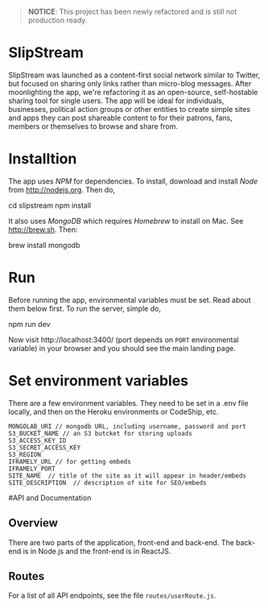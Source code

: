 > **NOTICE**: This project has been newly refactored and is still not production ready.

# SlipStream

SlipStream was launched as a content-first social network similar to Twitter, but focused on sharing only links rather than micro-blog messages. After moonlighting the app, we're refactoring it as an open-source, self-hostable sharing tool for single users. The app will be ideal for individuals, businesses, political action groups or other entities to create simple sites and apps they can post shareable content to for their patrons, fans, members or themselves to browse and share from.

# Installtion

The app uses *NPM* for dependencies. To install, download and install *Node* from http://nodejs.org. Then do,

  cd slipstream
  npm install

It also uses *MongoDB* which requires *Homebrew* to install on Mac. See http://brew.sh. Then:

  brew install mongodb

# Run

Before running the app, environmental variables must be set. Read about them below first. To run the server, simple do,

  npm run dev

Now visit http://localhost:3400/ (port depends on `PORT` environmental variable) in your browser and you should see the main landing page.

# Set environment variables

There are a few environment variables. They need to be set in a .env file locally, and then on the Heroku environments or CodeShip, etc.

    MONGOLAB_URI // mongodb URL, including username, password and port
    S3_BUCKET_NAME // an S3 butcket for storing uploads
    S3_ACCESS_KEY_ID
    S3_SECRET_ACCESS_KEY
    S3_REGION
    IFRAMELY_URL // for getting embeds
    IFRAMELY_PORT
    SITE_NAME  // title of the site as it will appear in header/embeds
    SITE_DESCRIPTION  // description of site for SEO/embeds

#API and Documentation

## Overview

There are two parts of the application, front-end and back-end. The back-end is in Node.js and the front-end is in ReactJS.

## Routes

For a list of all API endpoints, see the file `routes/userRoute.js`.
